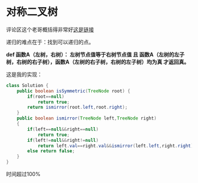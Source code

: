 # 对称二叉树

评论区这个老哥概括得非常好[这是链接](https://leetcode-cn.com/problems/symmetric-tree/comments/158689)

递归的难点在于：找到可以递归的点。

**def 函数A（左树，右树）： 左树节点值等于右树节点值 且 函数A（左树的左子树，右树的右子树），函数A（左树的右子树，右树的左子树）均为真 才返回真。**

这是我的实现：

```java
class Solution {
    public boolean isSymmetric(TreeNode root) {
        if(root==null)
            return true; 
        return ismirror(root.left,root.right);
    }
    public boolean ismirror(TreeNode left,TreeNode right)
    {
        if(left==null&&right==null)
            return true;
        if(left!=null&&right!=null)
            return left.val==right.val&&ismirror(left.left,right.right)&&ismirror(left.right,right.left);
        else return false;
    }
}
```

时间超过100%
